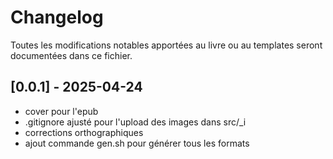 # Changelog

Toutes les modifications notables apportées au livre ou au templates seront documentées dans ce fichier.

## [0.0.1] - 2025-04-24

- cover pour l'epub
- .gitignore ajusté pour l'upload des images dans src/_i
- corrections orthographiques
- ajout commande gen.sh pour générer tous les formats